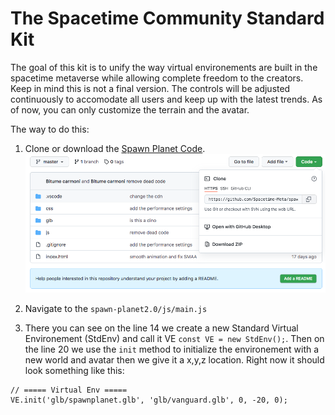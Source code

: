 # The Spacetime Community Standard Kit

The goal of this kit is to unify the way virtual environements are built in the spacetime metaverse while allowing complete freedom to the creators. Keep in mind this is not a final version. The controls will be adjusted continuously to accomodate all users and keep up with the latest trends. As of now, you can only customize the terrain and the avatar.

The way to do this:
1. Clone or download the [Spawn Planet Code](https://github.com/Spacetime-Meta/spawn-planet2.0).
![clone code](https://raw.githubusercontent.com/Spacetime-Meta/documentation/main/src/git_code_panel.png)

3. Navigate to the `spawn-planet2.0/js/main.js`
4. There you can see on the line 14 we create a new Standard Virtual Environement (StdEnv) and call it VE `const VE = new StdEnv();`. Then on the line 20 we use the `init` method to initialize the environement with a new world and avatar then we give it a x,y,z location. Right now it should look something like this:

```
// ===== Virtual Env =====
VE.init('glb/spawnplanet.glb', 'glb/vanguard.glb', 0, -20, 0);
```

